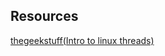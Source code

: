 ## Resources
[thegeekstuff(Intro to linux threads)](https://www.thegeekstuff.com/2012/03/linux-threads-intro/)
